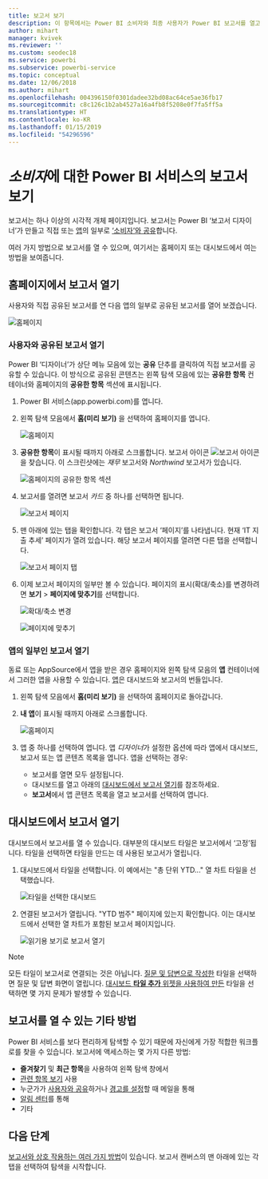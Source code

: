 ```yaml
---
title: 보고서 보기
description: 이 항목에서는 Power BI 소비자와 최종 사용자가 Power BI 보고서를 열고 보아야 하는 내용을 표시합니다.
author: mihart
manager: kvivek
ms.reviewer: ''
ms.custom: seodec18
ms.service: powerbi
ms.subservice: powerbi-service
ms.topic: conceptual
ms.date: 12/06/2018
ms.author: mihart
ms.openlocfilehash: 004396150f0301dadee32bd08ac64ce5ae36fb17
ms.sourcegitcommit: c8c126c1b2ab4527a16a4fb8f5208e0f7fa5ff5a
ms.translationtype: HT
ms.contentlocale: ko-KR
ms.lasthandoff: 01/15/2019
ms.locfileid: "54296596"
---
```

# <a name="view-a-report-in-power-bi-service-for-consumers"></a>*소비자*에 대한 Power BI 서비스의 보고서 보기
보고서는 하나 이상의 시각적 개체 페이지입니다. 보고서는 Power BI ‘보고서 디자이너’가 만들고 직접 또는 [앱](end-user-apps.md)의 일부로 [‘소비자’와 공유](end-user-shared-with-me.md)합니다. 

여러 가지 방법으로 보고서를 열 수 있으며, 여기서는 홈페이지 또는 대시보드에서 여는 방법을 보여줍니다. 

<!-- add art-->


## <a name="open-a-report-from-your-home-page"></a>홈페이지에서 보고서 열기
사용자와 직접 공유된 보고서를 연 다음 앱의 일부로 공유된 보고서를 열어 보겠습니다.

   ![홈페이지](./media/end-user-report-open/power-bi-home.png)

### <a name="open-a-report-that-has-been-shared-with-you"></a>사용자와 공유된 보고서 열기
Power BI ‘디자이너’가 상단 메뉴 모음에 있는 **공유** 단추를 클릭하여 직접 보고서를 공유할 수 있습니다. 이 방식으로 공유된 콘텐츠는 왼쪽 탐색 모음에 있는 **공유한 항목** 컨테이너와 홈페이지의 **공유한 항목** 섹션에 표시됩니다.

1. Power BI 서비스(app.powerbi.com)를 엽니다.

2. 왼쪽 탐색 모음에서 **홈(미리 보기)** 을 선택하여 홈페이지를 엽니다.  

   ![홈페이지](./media/end-user-report-open/power-bi-select-home.png)
   
3. **공유한 항목**이 표시될 때까지 아래로 스크롤합니다. 보고서 아이콘 ![보고서 아이콘](./media/end-user-report-open/power-bi-report-icon.png)을 찾습니다. 이 스크린샷에는 *재무* 보고서와 *Northwind* 보고서가 있습니다. 
   
   ![홈페이지의 공유한 항목 섹션](./media/end-user-report-open/power-bi-shared.png)

4. 보고서를 열려면 보고서 *카드* 중 하나를 선택하면 됩니다.

   ![보고서 페이지](./media/end-user-report-open/power-bi-report1.png)

5. 맨 아래에 있는 탭을 확인합니다. 각 탭은 보고서 ‘페이지’를 나타냅니다. 현재 ‘IT 지출 추세’ 페이지가 열려 있습니다. 해당 보고서 페이지를 열려면 다른 탭을 선택합니다. 

   ![보고서 페이지 탭](./media/end-user-report-open/power-bi-tabs.png)

6. 이제 보고서 페이지의 일부만 볼 수 있습니다. 페이지의 표시(확대/축소)를 변경하려면 **보기** > **페이지에 맞추기**를 선택합니다.

   ![확대/축소 변경](./media/end-user-report-open/power-bi-fit.png)

   ![페이지에 맞추기](./media/end-user-report-open/power-bi-report2.png)

### <a name="open-a-report-that-is-part-of-an-app"></a>앱의 일부인 보고서 열기
동료 또는 AppSource에서 앱을 받은 경우 홈페이지와 왼쪽 탐색 모음의 **앱** 컨테이너에서 그러한 앱을 사용할 수 있습니다. [앱](end-user-apps.md)은 대시보드와 보고서의 번들입니다.

1. 왼쪽 탐색 모음에서 **홈(미리 보기)** 을 선택하여 홈페이지로 돌아갑니다.

7. **내 앱**이 표시될 때까지 아래로 스크롤합니다.

   ![홈페이지](./media/end-user-report-open/power-bi-my-apps.png)

8. 앱 중 하나를 선택하여 엽니다. 앱 *디자이너*가 설정한 옵션에 따라 앱에서 대시보드, 보고서 또는 앱 콘텐츠 목록을 엽니다. 앱을 선택하는 경우:
    - 보고서를 열면 모두 설정됩니다.
    - 대시보드를 열고 아래의 [대시보드에서 보고서 열기](#Open-a-report-from-a-dashboard)를 참조하세요.
    - **보고서**에서 앱 콘텐츠 목록을 열고 보고서를 선택하여 엽니다.


## <a name="open-a-report-from-a-dashboard"></a>대시보드에서 보고서 열기
대시보드에서 보고서를 열 수 있습니다. 대부분의 대시보드 타일은 보고서에서 ‘고정’됩니다. 타일을 선택하면 타일을 만드는 데 사용된 보고서가 열립니다. 

1. 대시보드에서 타일을 선택합니다. 이 예에서는 "총 단위 YTD..." 열 차트 타일을 선택했습니다.

    ![타일을 선택한 대시보드](./media/end-user-report-open/power-bi-dashboard.png)

2.  연결된 보고서가 열립니다. "YTD 범주" 페이지에 있는지 확인합니다. 이는 대시보드에서 선택한 열 차트가 포함된 보고서 페이지입니다.

    ![읽기용 보기로 보고서 열기](./media/end-user-report-open/power-bi-report-new.png)

> [!NOTE]
> 모든 타일이 보고서로 연결되는 것은 아닙니다. [질문 및 답변으로 작성한](end-user-q-and-a.md) 타일을 선택하면 질문 및 답변 화면이 열립니다. [대시보드 **타일 추가** 위젯을 사용하여 만든](../service-dashboard-add-widget.md) 타일을 선택하면 몇 가지 문제가 발생할 수 있습니다.  


##  <a name="still-more-ways-to-open-a-report"></a>보고서를 열 수 있는 기타 방법
Power BI 서비스를 보다 편리하게 탐색할 수 있기 때문에 자신에게 가장 적합한 워크플로를 찾을 수 있습니다. 보고서에 액세스하는 몇 가지 다른 방법:
- **즐겨찾기** 및 **최근 항목**을 사용하여 왼쪽 탐색 창에서    
- [관련 항목 보기](end-user-related.md) 사용    
- 누군가가 [사용자와 공유](../service-share-reports.md)하거나 [경고를 설정](end-user-alerts.md)할 때 메일을 통해    
- [알림 센터](end-user-notification-center.md)를 통해    
- 기타

## <a name="next-steps"></a>다음 단계
[보고서와 상호 작용하는 여러 가지 방법](end-user-reading-view.md)이 있습니다.  보고서 캔버스의 맨 아래에 있는 각 탭을 선택하여 탐색을 시작합니다.

